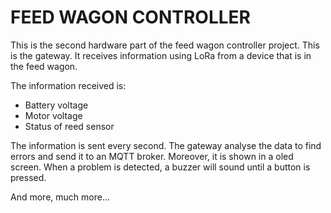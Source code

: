 # FEED WAGON CONTROLLER
This is the second hardware part of the feed wagon controller project. This is the gateway. It receives information using LoRa from a device that is in the feed wagon. 

The information received is:
* Battery voltage
* Motor voltage
* Status of reed sensor

The information is sent every second. The gateway analyse the data to find errors and send it to an MQTT broker. Moreover, it is shown in a oled screen. When a problem is detected, a buzzer will sound until a button is pressed. 


And more, much more...


